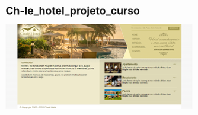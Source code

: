 # Ch-le_hotel_projeto_curso
<a href='https://thirsty-minsky-f698f3.netlify.app/'><img src='_imagens/site.png'></a>
